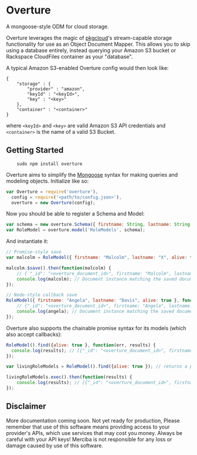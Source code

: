 Overture
========

A mongoose-style ODM for cloud storage.

Overture leverages the magic of [pkgcloud](https://github.com/pkgcloud/pkgcloud)'s stream-capable storage functionality for use as an Object Document Mapper. This allows you to skip using a database entirely, instead querying your Amazon S3 bucket or Rackspace CloudFiles container as your "database".

A typical Amazon S3-enabled Overture config would then look like: 

```
{
	"storage" : {
		"provider" : "amazon",
		"keyId" : "<keyId>",
		"key" : "<key>"
	},
	"container" : "<container>"
}
```

where `<keyId>` and `<key>` are valid Amazon S3 API credentials and `<container>` is the name of a valid S3 Bucket.

Getting Started
---------------

```
	sudo npm install overture
```

Overture aims to simplify the [Mongoose](http://mongoosejs.com/) syntax for making queries and modeling objects. Initialize like so:

```Javascript
var Overture = require('overture'),
  config = require('<path/to/config.json>'),
  overture = new Overture(config);
```

Now you should be able to register a Schema and Model:

```Javascript
var schema = new overture.Schema({ firstname: String, lastname: String, alive: Boolean });
var RoleModel = overture.model('RoleModels', schema);
```

And instantiate it:

```Javascript
// Promise-style save
var malcolm = RoleModel({ firstname: "Malcolm", lastname: "X", alive: false }) // returns a promise

malcolm.$save().then(function(malcolm) {
	// { "_id": "<overture_document_id>", firstname: "Malcolm", lastname: "X", alive: false } saved to db.
	console.log(malcolm); // Document instance matching the saved document
});

// Node-style callback save
RoleModel({ firstname: "Angela", lastname: "Davis", alive: true }, function(err, angela) {
	// {"_id": "<overture_document_id>", firstname: "Angela", lastname: "Davis", alive: true } saved to db.
	console.log(angela); // Document instance matching the saved document
});
```

Overture also supports the chainable promise syntax for its models (which also accept callbacks):

```Javascript
RoleModel().find({alive: true }, function(err, results) {
  console.log(results); // [{"_id": "<overture_document_id>", firstname: "Angela", lastname: "Davis", alive: true}]
});

var livingRoleModels = RoleModel().find({alive: true }); // returns a promise

livingRoleModels.exec().then(function(results) {
	console.log(results); // [{"_id": "<overture_document_id>", firstname: "Angela", lastname: "Davis", alive: true}]
});
```

Disclaimer
----------
More documentation coming soon. Not yet ready for production, Please remember that use of this software means providing access to your provider's APIs, which use services that may cost you money. Always be careful with your API keys! Merciba is not responsible for any loss or damage caused by use of this software.  